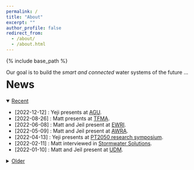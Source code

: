 ```yaml
---
permalink: /
title: "About"
excerpt: ""
author_profile: false
redirect_from: 
  - /about/
  - /about.html
---
```


{% include base_path %}

<div style="float:left">Our goal is to build the <i>smart and connected</i> water systems of the future ... <div id="cursor"></div></div>

<div id="webgl"></div>
<script src="../lib/three.min.js"></script>
<script src="../lib/TerrainLoader.js"></script>
<script>

 "use strict";

 var scene = new THREE.Scene();
 scene.background = new THREE.Color( 0x1a202c );

 var axes = new THREE.AxesHelper(0);
 scene.add(axes);

 const ambientLight = new THREE.AmbientLight(0xffffff, 0.9);

 scene.add(ambientLight);

 var renderer = new THREE.WebGLRenderer();
 document.body.appendChild(renderer.domElement);

 var camera = new THREE.PerspectiveCamera(45, 1, 0.1, 1000);
 camera.position.set(0, -50, 50);
 camera.rotation.set(3.14 / 4, 0, 0);

 function resizeCanvasToDisplaySize() {
    const canvas = renderer.domElement;
    const width = canvas.clientWidth;
    const height = canvas.clientHeight;
    if (canvas.width !== width ||canvas.height !== height) {
        renderer.setSize(width, height, false);
        camera.aspect = width / height;
        camera.updateProjectionMatrix();
    }
 }

 var terrainLoader_0 = new THREE.TerrainLoader();
 var terrainLoader_1 = new THREE.TerrainLoader();
 terrainLoader_0.load('../files/jotunheimen_flood.bin', function(data) {

     terrainLoader_1.load('../files/jotunheimen.bin', function(data) {
         const width = 200;
         const height = 200;
         const size = width * height;
         var geometry = new THREE.PlaneGeometry(45, 45, width - 1, height - 1);
         var texture_data = new Uint8ClampedArray(size);

         for (var i = 0, l = geometry.attributes.position.count; i < l; i++) {
             geometry.attributes.position.setZ(i, data[i] / 65535 * 10);
         }

         for (var i = 0, l = size; i < l; i++) {
             texture_data[i] = (data[i] / 65535 * 255);
         }

         const texture = new THREE.DataTexture(texture_data, width, height,
                                               THREE.LuminanceFormat, THREE.UnsignedByteType,
                                               THREE.UVMapping,
                                               THREE.ClampToEdgeMapping, THREE.ClampToEdgeMapping);
         texture.flipY = true;

         var material = new THREE.MeshBasicMaterial({
             map: texture,
             wireframe: false
         });

         var plane = new THREE.Mesh(geometry, material);
         scene.add(plane);
     });

     const width = 200;
     const height = 200;
     const size = width * height;
     var geometry = new THREE.PlaneGeometry(45, 45, width - 1, height - 1);
     var texture_data = new Uint8ClampedArray(size);

     for (var i = 0, l = geometry.attributes.position.count; i < l; i++) {
         geometry.attributes.position.setZ(i, (data[i] - 200) / 65535 * 10);
     }

     var material = new THREE.MeshBasicMaterial({
         color: 0x00ffff,
         opacity: 0.4,
         transparent: true,
         wireframe: false
     });

     var plane = new THREE.Mesh(geometry, material);
     scene.add(plane);

 });

 document.getElementById('webgl').appendChild(renderer.domElement);

 function animate() {

     resizeCanvasToDisplaySize();

     if (scene.children.length > 3) {
         scene.children[2].rotation.z += 0.005;
         scene.children[3].rotation.z += 0.005;
     }
     requestAnimationFrame(animate);
     renderer.render(scene, camera);
 }

 animate();

</script>

<!-- <div class="page__col-wrap"></div> -->

<h1>News</h1>

<details open>
    <summary><u>Recent</u></summary>
     <ul>
         <li>[2022-12-12] : Yeji presents at <a href="https://agu2022fallmeeting-agu.ipostersessions.com/default.aspx?s=EE-07-F8-EC-79-06-9C-43-B1-81-C4-E7-B2-3B-50-DB">AGU</a>.</li>
         <li>[2022-08-26] : Matt presents at <a href="https://www.tfma.org/mpage/2022-summit">TFMA</a>.</li>
         <li>[2022-06-08] : Matt and Jeil present at <a href="https://www.ewricongress.org/">EWRI</a>.</li>
         <li>[2022-05-09] : Matt and Jeil present at <a href="https://www.awra.org/AWRA/Members/Events_and_Education/Events/2022_GIS_Conference/2022_GIS_Conference.aspx">AWRA</a>.</li>
         <li>[2022-04-13] : Yeji presents at <a href="https://bridgingbarriers.utexas.edu/events/planet-texas-2050-research-symposium-week-resilience-action">PT2050 research symposium</a>.</li>
         <li>[2022-02-11] : Matt interviewed in <a href="https://www.estormwater.com/software/software-modeling/article/10983678/new-real-time-digital-twin-can-forecast-storm-water-overflows">Stormwater Solutions</a>.</li>
        <li>[2022-01-10] : Matt and Jeil present at <a href="https://udm2022.org/">UDM</a>.</li>
     </ul>
</details>

<details>
    <summary><u>Older</u></summary>
     <ul>
        <li>[2021-12-14] : Matt presents at <a href="https://agu2021fallmeeting-agu.ipostersessions.com/default.aspx?s=F1-C8-0B-47-ED-CA-AA-4A-E8-4E-61-8B-E6-19-33-99">AGU</a>.</li>
        <li>[2021-10-22] : Matt presents at the <a href="https://www.jsg.utexas.edu/dgs/events/wce-seminar">WCE Seminar Series</a>.</li>
        <li>[2021-10-01] : <a href="https://www.sciencedirect.com/science/article/pii/S1364815221001638">«Pipedream»</a> published in EMS.</li>
        <li>[2021-07-21] : Matt interviewed in <a href="https://elpasomatters.org/2021/07/21/stagnant-floodwaters-pose-public-health-problem/">El Paso Matters</a>.</li>
        <li>[2021-06-26] : <a href="https://agupubs.onlinelibrary.wiley.com/doi/full/10.1029/2020WR029551">«Observability-based sensor placement»</a> published in WRR.</li>
        <li>[2021-05-13] : Matt presents at <a href="https://www.incose.org/">INCOSE</a>.</li>
        <li>[2021-02-09] : <a href="https://amt.copernicus.org/articles/14/995/2021/">«Multipollutant monitors»</a> published in AMT.</li>
        <li>[2021-01-21] : Matt presents at <a href="https://cwe.engr.utexas.edu/resources/ewre-seminar/">EWRE Seminar Series</a>.</li>
    </ul>
</details>

<br>

